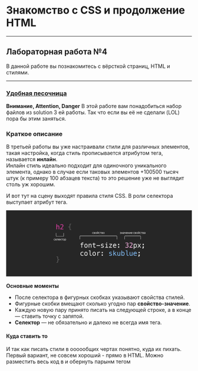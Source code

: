 # Знакомство с CSS и продолжение HTML
___________________________________________________
## Лабораторная работа №4
В данной работе вы познакомитесь с вёрсткой страниц, HTML и стилями.
___________________________________________________
### [Удобная песочница](https://developer.mozilla.org/ru/play)

**Внимание, Attention, Danger**
В этой работе вам понадобиться набор файлов из solution 3 ей работы. Так что если вы её не сделали (LOL) пора бы этим заняться.

### Краткое описание
В третьей работы вы уже настраивали стили для различных элементов, такая настройка, когда стиль прописывается атрибутом тега, называется **инлайн**.  
Инлайн стиль идеально подходит для одиночного уникального элемента, однако в случае если таковых элементов +100500 тысяч штук (к примеру 100 абзацев текста) то это решение уже не выглядит столь уж хорошим.

И вот тут на сцену выходят правила стиля CSS. В роли селектора выступает атрибут тега.

<img src="imgs/selector.png" alt="selector" width="800"/>

**Основные моменты**
- После селектора в фигурных скобках указывают свойства стилей.
- Фигурные скобки вмещают сколько угодно пар **свойство-значение**.
- Каждую новую пару принято писать на следующей строке, а в конце — ставить точку с запятой.
- **Селектор** — не обязательно и далеко не всегда имя тега.

#### Куда ставить то
И так как писать стили в оооообщих чертах понятно, куда их пихать.
Первый вариант, не совсем хороший - прямо в HTML. Можно разместить весь код в <head> и обернуть парынм тегом <style>.
Второй вариант (светлая сторона силы) - перенести всё в файл CSS.
**Мы опробуем оба варианта**
___________________________________________________
#### 1. ЭЭЭЭксперименты
1. Добавьте парные теги `<style>` в `head` **html** файла после всех остальных ссылок и разместите там правила стиля для заголовка `h1`, а из самого заголовка всё удалите.
2. Проделайте ту же операцию с заголовками второго уровня.
3. Отлично, правда html потихоньку превращается в чудовище Франкенштейна. Давайте создадим отдельный файл **style.css** и перенесём туда всё из тега **<style>**. Сам тег и его содержимое можно удалить из html.
4. А теперь давайте подключим стили! Добавьте ссылку на файл со стилями в head вашего html
```html
<head>
  <!-- здесь что-то про кодировку, заголовок, фавиконку -->
  <link rel="stylesheet" href="style.css">
</head> 
```
5. Добавьте свойство для `body` сделайте минимальную ширину равной 850 пикселей
6. Доведём дело до конца на нашем пути разделения ответственности. Создайте правило для тега img и перенесите туда свойство тега img c шириной в 210 пикселей.
7. Немного самостоятельности вам в карму. Добавьте нужные нам шрифты: заголовки первого уровня - `William, serif`, заголовки второго уровня и абзацы - `Inter, sans-serif`
Если всё выглядит также как было, то вы молодец, теперь все стили находятся в отдельном файле.

#### 2. Блоки
Зачастую веб страница и разделяется на блоки (как во внешнем виде, так и в технической реализации).
Как пример ваша стена ВКонтате, Facebook, Ozon и т.д. В подавляющем большинстве на всех страницах можно увидеть отдельные **div** блоки в которые упакована определённая информация
можно увидеть отдельные блоки. Про [div](https://developer.mozilla.org/ru/docs/Web/HTML/Element/div)  
![alt](imgs/blocks_example.jpg)
Все страницы складываются из блоков, что также позволяет управлять стилями внутри блоков более гибко.

1. И так у нас есть задача, давайте создадим квадратную форму и цветную обложку для нашего альбома. Поместитм в неё все написанные элементы и разберёмся со стилями
Скопируйте всё, что написано между тегами `<body></body>`, а затем удалите. Создайте парный тег `<div></div>` и вложите в него всё скопированное.
2. В файле **style.css** задайте элементу `<div>` фоновый цвет. В качестве значения неплохо подойдёт `deepskyblue`.
3. Задайте ширину и высоту div блока равные 500pх, обратите внимание на изменения. До изменения ширины и высоты она определялась размерами родительского блока, т.е. блока в который был вложен **div**

#### 3. Отступы
Как видите у текста появились, какие-то пустоты и произвольные отступы. Эй откуда это? Мы так не договаривались.  
На самом деле браузер сам назначил элементы отступов, это поведение по умолчанию.

<img src="imgs/margin_example.png" alt="margin" width="800"/>
